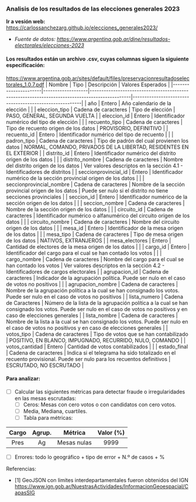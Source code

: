 ### Analisis de los resultados de las elecciones generales 2023
**Ir a vesión web:** https://carlossanchezarg.github.io/elecciones_generales2023/


* *Fuente de datos: https://www.argentina.gob.ar/dine/resultados-electorales/elecciones-2023*
#### Los resultados están un archivo .csv, cuyas columnas siguen la siguiente especificación:
https://www.argentina.gob.ar/sites/default/files/preservacionresultadoselectorales_1.0.7.pdf
| Nombre               | Tipo              | Descripción                                                                                   | Valores Esperados                                      |
|----------------------|-------------------|-----------------------------------------------------------------------------------------------|--------------------------------------------------------|
| año                  | Entero            | Año calendario de la elección                                                                |                                                        |
| eleccion_tipo        | Cadena de caracteres | Tipo de elección                                                                           | PASO, GENERAL, SEGUNDA VUELTA                           |
| eleccion_id          | Entero            | Identificador numérico del tipo de elección                                                   |                                                        |
| recuento_tipo        | Cadena de caracteres | Tipo de recuento origen de los datos                                                       | PROVISORIO, DEFINITIVO                                   |
| recuento_id          | Entero            | Identificador numérico del tipo de recuento                                                   |                                                        |
| padron_tipo          | Cadena de caracteres | Tipo de padrón del cual provienen los datos                                                | NORMAL, COMANDO, PRIVADOS DE LA LIBERTAD, RESIDENTES EN EL EXTERIOR |
| distrito_id          | Entero            | Identificador numérico del distrito origen de los datos                                       |                                                        |
| distrito_nombre      | Cadena de caracteres | Nombre del distrito origen de los datos                                                      | Ver valores descriptos en la sección 4.1 - Identificadores de distritos |
| seccionprovincial_id | Entero            | Identificador numérico de la sección provincial origen de los datos                           |                                                        |
| seccionprovincial_nombre | Cadena de caracteres | Nombre de la sección provincial origen de los datos                                        | Puede ser nulo si el distrito no tiene secciones provinciales |
| seccion_id           | Entero            | Identificador numérico de la sección origen de los datos                                       |                                                        |
| seccion_nombre       | Cadena de caracteres | Nombre de la sección origen de los datos                                                      |                                                        |
| circuito_id          | Cadena de caracteres | Identificador numérico o alfanumérico del circuito origen de los datos                         |                                                        |
| circuito_nombre      | Cadena de caracteres | Nombre del circuito origen de los datos                                                       |                                                        |
| mesa_id              | Entero            | Identificador de la mesa origen de los datos                                                |                                                        |
| mesa_tipo            | Cadena de caracteres | Tipo de mesa origen de los datos                                                             | NATIVOS, EXTRANJEROS                                    |
| mesa_electores       | Entero            | Cantidad de electores de la mesa origen de los datos                                           |                                                        |
| cargo_id             | Entero            | Identificador del cargo para el cual se han contado los votos                                  |                                                        |
| cargo_nombre         | Cadena de caracteres | Nombre del cargo para el cual se han contado los votos                                        | Ver valores descriptos en la sección 4.2 - Identificadores de cargos electorales |
| agrupacion_id        | Cadena de caracteres | Indicador de la agrupación política. Puede ser nulo en el caso de votos no positivos         |                                                        |
| agrupacion_nombre    | Cadena de caracteres | Nombre de la agrupación política a la cual se han consignado los votos. Puede ser nulo en el caso de votos no positivos |
| lista_numero         | Cadena de Caracteres | Número de la lista de la agrupación política a la cual se han consignado los votos. Puede ser nulo en el caso de votos no positivos y en caso de elecciones generales |
| lista_nombre         | Cadena de caracteres | Nombre de la lista a la cual se han consignado los votos. Puede ser nulo en el caso de votos no positivos y en caso de elecciones generales |
| votos_tipo           | Cadena de caracteres | Tipo de votos que se han contabilizado                                                      | POSITIVO, EN BLANCO, IMPUGNADO, RECURRIDO, NULO, COMANDO |
| votos_cantidad       | Entero            | Cantidad de votos contabilizados                                                              |                                                        |
| estado_final         | Cadena de caracteres | Indica si el telegrama ha sido totalizado en el recuento provisional. Puede ser nulo para los recuentos definitivos | ESCRUTADO, NO ESCRUTADO                                  |

#### Para analizar:  
- [ ] Calcular las siguientes métricas para detectar fraude o irregularidades en las mesas escrutadas:   
     - [ ] Ceros: Mesas con cero votos o con candidatos con cero votos.   
     - [ ] Media, Mediana, cuartiles.  
     - [ ] Tabla para métricas:   

| Cargo |Agrup. |   Métrica   |Valor (%) |  
|:-----:|:----:|:-----------:|:--------:|     
| Pres  | Ag   | Mesas nulas |   9999   |  

- [ ] Errores: todo lo geográfico + tipo de error + N.º de casos + %  

Referencias:
- [1] GeoJSON con limites interdepartamentales fueron obtenidos del IGN https://www.ign.gob.ar/NuestrasActividades/InformacionGeoespacial/CapasSIG
